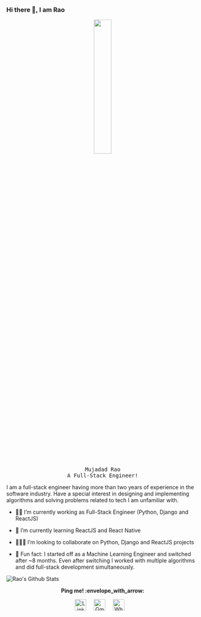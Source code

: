### Hi there 👋, I am Rao

<p align="center">
  <img src="https://media.giphy.com/media/3oEduZZKNgVOzaInUQ/giphy.gif" width="30%" height="30%">
  <br/>
  <samp>
    Mujadad Rao
  </samp>
  <br/>
  <samp>
    A Full-Stack Engineer!
  </samp>
</p>

I am a full-stack engineer having more than two years of experience in the software industry. Have a special interest in designing and implementing algorithms and solving problems related to tech I am unfamiliar with. 

- :technologist: I’m currently working as Full-Stack Engineer (Python, Django and ReactJS)
- :lotus_position: I’m currently learning ReactJS and React Native
- :people_holding_hands: I’m looking to collaborate on Python, Django and ReactJS projects

- :eyes: Fun fact: I started off as a Machine Learning Engineer and switched after ~8 months. Even after switching I worked with multiple algorithms and did full-stack development simultaneously.

![Rao's Github Stats](https://github-readme-stats.vercel.app/api?username=mujadadrao&count_private=true&show_icons=true)

<p align="center"> 
  <strong> Ping me! :envelope_with_arrow: </strong>
</p>

<p align="center">
<a href="https://www.linkedin.com/in/raomujadad/"><img src="https://img.icons8.com/color/48/000000/linkedin.png" width="30px" alt="LinkedIn"></a> &nbsp; &nbsp;
<a href="mailto:mujadadrao@gmail.com"><img src="https://img.icons8.com/fluent/48/000000/gmail.png" width="30px" alt="Gmail"></a> &nbsp; &nbsp;
<a href="https://api.whatsapp.com/send?phone=+923201498318"><img src="https://img.icons8.com/color/48/000000/whatsapp.png" width="30px" alt="Whatsapp"></a> &nbsp; &nbsp;
</p>
